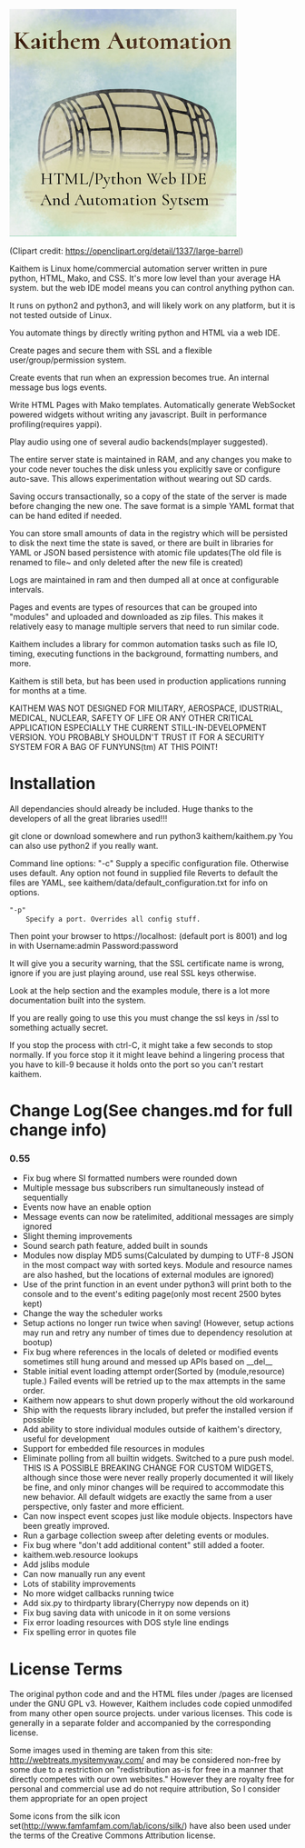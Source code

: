 ![Kaithem Automation](img/logo.jpg)


(Clipart credit: https://openclipart.org/detail/1337/large-barrel)

Kaithem is Linux home/commercial automation server written in pure python, HTML, Mako, and CSS. It's more low level than your average HA system. but the web IDE model means you can control anything python can.

It runs on python2 and python3, and will likely work on any platform, but it is not tested outside of Linux.

You automate things by directly writing python and HTML via a web IDE.

Create pages and secure them with SSL and a flexible user/group/permission system.

Create events that run when an expression becomes true. An internal message bus logs events.

Write HTML Pages with Mako templates. Automatically generate WebSocket powered widgets without writing any javascript. Built in performance profiling(requires yappi).

Play audio using one of several audio backends(mplayer suggested).

The entire server state is maintained in RAM, and any changes you make to your code never touches the disk unless you explicitly save or configure auto-save. This allows experimentation without wearing out SD cards.

Saving occurs transactionally, so a copy of the state of the server is made before changing the new one. The save format is a simple YAML format that can be hand edited if needed.

You can store small amounts of data in the registry which will be persisted to disk the next time the state is saved, or there are built in libraries for YAML or JSON based persistence with atomic file updates(The old file is renamed to file~ and only deleted after the new file is created)

Logs are maintained in ram and then dumped all at once at configurable intervals.

Pages and events are types of resources that can be grouped into "modules" and uploaded and downloaded as zip files. This makes it relatively easy to manage multiple servers that need to run similar code.


Kaithem includes a library for common automation tasks such as file IO, timing, executing functions in the background, formatting numbers, and more.

Kaithem is still beta, but has been used in production applications running for months at a time.

KAITHEM WAS NOT DESIGNED FOR MILITARY, AEROSPACE, IDUSTRIAL,
MEDICAL, NUCLEAR, SAFETY OF LIFE OR ANY OTHER CRITICAL APPLICATION
ESPECIALLY THE CURRENT STILL-IN-DEVELOPMENT VERSION. YOU PROBABLY SHOULDN'T TRUST IT FOR
A SECURITY SYSTEM FOR A BAG OF FUNYUNS(tm) AT THIS POINT!

Installation
============

All dependancies should already be included. Huge thanks to the developers of all the great libraries used!!!

git clone or download somewhere and run python3 kaithem/kaithem.py
You can also use python2 if you really want.

Command line options:
    "-c"
        Supply a specific configuration file. Otherwise uses default. Any option not found in supplied file
        Reverts to default the files are YAML, see kaithem/data/default_configuration.txt for info on options.

    "-p"
        Specify a port. Overrides all config stuff.


Then point your browser to https://localhost:<yourport> (default port is 8001)
and log in with Username:admin Password:password

It will give you a security warning, that the SSL certificate name is wrong,
ignore if you are just playing around, use real SSL keys otherwise.

Look at the help section and the examples module, there is a lot more documentation built into the system.

If you are really going to use this you must change the ssl keys in /ssl to something actually secret.

If you stop the process with ctrl-C, it might take a few seconds to stop normally.
If you force stop it it might leave behind a lingering process that you have to kill-9 because it holds onto the port so you can't restart kaithem.

Change Log(See changes.md for full change info)
=============

### 0.55

-   Fix bug where SI formatted numbers were rounded down
-   Multiple message bus subscribers run simultaneously instead of sequentially
-   Events now have an enable option
-   Message events can now be ratelimited, additional messages are simply ignored
-   Slight theming improvements
-   Sound search path feature, added built in sounds
-   Modules now display MD5 sums(Calculated by dumping to UTF-8 JSON in the most compact way with sorted keys. Module and resource names are also hashed, but the locations of external modules are ignored)
-   Use of the print function in an event under python3 will print both to the console and to the event's editing page(only most recent 2500 bytes kept)
-   Change the way the scheduler works
-   Setup actions no longer run twice when saving! (However, setup actions may run and retry any number of times due to dependency resolution at bootup)
-   Fix bug where references in the locals of deleted or modified events sometimes still hung around and messed up APIs based on \_\_del\_\_
-   Stable initial event loading attempt order(Sorted by (module,resource) tuple.) Failed events will be retried up to the max attempts in the same order.
-   Kaithem now appears to shut down properly without the old workaround
-   Ship with the requests library included, but prefer the installed version if possible
-   Add ability to store individual modules outside of kaithem's directory, useful for development
-   Support for embedded file resources in modules
-   Eliminate polling from all builtin widgets. Switched to a pure push model. THIS IS A POSSIBLE BREAKING CHANGE FOR CUSTOM WIDGETS, although since those were never really properly documented it will likely be fine, and only minor changes will be required to accommodate this new behavior. All default widgets are exactly the same from a user perspective, only faster and more efficient.
-   Can now inspect event scopes just like module objects. Inspectors have been greatly improved.
-   Run a garbage collection sweep after deleting events or modules.
-   Fix bug where "don't add additional content" still added a footer.
-   kaithem.web.resource lookups
-   Add jslibs module
-   Can now manually run any event
-   Lots of stability improvements
-   No more widget callbacks running twice
-   Add six.py to thirdparty library(Cherrypy now depends on it)
-   Fix bug saving data with unicode in it on some versions
-   Fix error loading resources with DOS style line endings
-   Fix spelling error in quotes file

License Terms
=============
The original python code and and the HTML files under /pages are licensed under the GNU GPL v3.
However, Kaithem includes code copied unmodifed from many other open source projects. under various licenses. This code is generally in a separate folder and accompanied by the corresponding license.

Some images used in theming are taken from this site: http://webtreats.mysitemyway.com/ and may be considered non-free
by some due to a restriction on "redistribution as-is for free in a manner that directly competes with our own websites."
However they are royalty free for personal and commercial use ad do not require attribution, So I consider them appropriate
for an open project

Some icons from the silk icon set(http://www.famfamfam.com/lab/icons/silk/) have also been used under the terms of the Creative Commons Attribution license.
